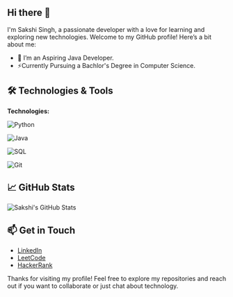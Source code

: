 ## Hi there 👋

I'm Sakshi Singh, a passionate developer with a love for learning and exploring new technologies. Welcome to my GitHub profile! Here’s a bit about me:

- 🔭 I’m an Aspiring Java Developer.
- ⚡Currently Pursuing a Bachlor's Degree in Computer Science.


## 🛠️ Technologies & Tools

**Technologies:**

![Python](https://img.shields.io/badge/-Python-3776AB?style=flat&logo=python&logoColor=white)

![Java](https://img.shields.io/badge/-Java-007396?style=flat&logo=java&logoColor=white)

![SQL](https://img.shields.io/badge/-SQL-4479A1?style=flat&logo=sql&logoColor=white)

![Git](https://img.shields.io/badge/-Git-F05032?style=flat&logo=git&logoColor=white)



## 📈 GitHub Stats

![Sakshi's GitHub Stats](https://github-readme-stats.vercel.app/api?username=sakshisinghh28&show_icons=true&theme=radical)


## 📫 Get in Touch

- [LinkedIn](https://linkedin.com/in/sakshi-singh-281001s)
- [LeetCode](https://leetcode.com/u/Sakshisingh28/)
- [HackerRank](https://www.hackerrank.com/profile/sakshisingh2882)

Thanks for visiting my profile! Feel free to explore my repositories and reach out if you want to collaborate or just chat about technology.
